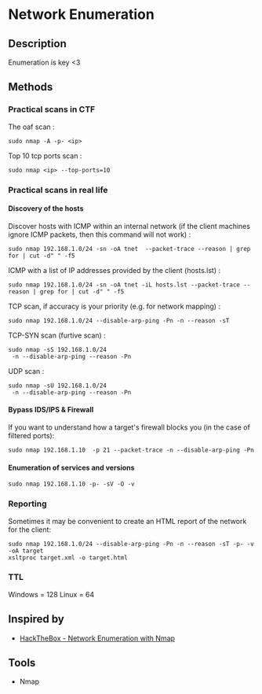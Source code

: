 # Network Enumeration
## Description

Enumeration is key <3

## Methods

### Practical scans in CTF

The oaf scan : 
```shell-session
sudo nmap -A -p- <ip>
```

Top 10 tcp ports scan : 
```
sudo nmap <ip> --top-ports=10
```

###   Practical scans in real life

#### Discovery of the hosts

Discover hosts with ICMP within an internal network (if the client machines ignore ICMP packets, then this command will not work) :
```shell-session
sudo nmap 192.168.1.0/24 -sn -oA tnet  --packet-trace --reason | grep for | cut -d" " -f5
```

ICMP with a list of IP addresses provided by the client (hosts.lst) :
```shell-session
sudo nmap 192.168.1.0/24 -sn -oA tnet -iL hosts.lst --packet-trace --reason | grep for | cut -d" " -f5
```

TCP scan, if accuracy is your priority (e.g. for network mapping) : 
```shell-session
sudo nmap 192.168.1.0/24 --disable-arp-ping -Pn -n --reason -sT 
```

TCP-SYN scan (furtive scan) :
```shell-session
sudo nmap -sS 192.168.1.0/24
 -n --disable-arp-ping --reason -Pn
```

UDP scan :
```shell-session
sudo nmap -sU 192.168.1.0/24
 -n --disable-arp-ping --reason -Pn
```
#### Bypass IDS/IPS & Firewall

If you want to understand how a target's firewall blocks you (in the case of filtered ports): 
```
sudo nmap 192.168.1.10  -p 21 --packet-trace -n --disable-arp-ping -Pn
```

#### Enumeration of services and versions

```shell-session
sudo nmap 192.168.1.10 -p- -sV -O -v
```

### Reporting

Sometimes it may be convenient to create an HTML report of the network for the client:
```shell-session
sudo nmap 192.168.1.0/24 --disable-arp-ping -Pn -n --reason -sT -p- -v -oA target
xsltproc target.xml -o target.html
```
### TTL

Windows = 128
Linux = 64
## Inspired by

- [HackTheBox - Network Enumeration with Nmap](https://academy.hackthebox.com/module/details/19)

## Tools

- Nmap